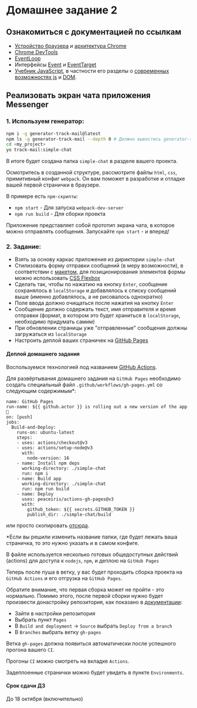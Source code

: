 # Домашнее задание 2

## Ознакомиться с документацией по ссылкам

- [Устройство браузера](https://html5rocks.appspot.com/en/tutorials/internals/howbrowserswork/) и [архитектура Chrome](https://developers.google.com/web/updates/2018/09/inside-browser-part1)
- [Chrome DevTools](https://developers.google.com/web/tools/chrome-devtools/)
- [EventLoop](https://developer.mozilla.org/en-US/docs/Web/JavaScript/EventLoop)
- Интерфейсы [Event](https://developer.mozilla.org/en-US/docs/Web/API/Event) и [EventTarget](https://developer.mozilla.org/en-US/docs/Web/API/EventTarget)
- [Учебник JavaScript](http://learn.javascript.ru/js), в частности его разделы о [современных возможностях js](https://learn.javascript.ru/es-modern-usage) и [DOM](https://learn.javascript.ru/document).

## Реализовать экран чата приложения Messenger

### 1. Используем генератор:

```bash
npm i -g generator-track-mail@latest
npm ls -g generator-track-mail --depth 0 # Должно вывестись generator-track-mail@0.5.0
cd <my_project>
yo track-mail:simple-chat
```
В итоге будет создана папка `simple-chat` в разделе вашего проекта.

Осмотритесь в созданной структуре, рассмотрите файлы `html`, `css`, примитивный конфиг `webpack`. Он вам поможет в разработке и отладке вашей первой странички в браузере.

В примере есть `npm-скрипты`:

* `npm start` - Для запуска `webpack-dev-server`
* `npm run build` - Для сборки проекта

Приложение представляет собой прототип экрана чата, в которое можно отправлять сообщения. Запускайте `npm start` - и вперед!

### 2. Задание:

- Взять за основу каркас приложения из дириктории `simple-chat`
- Стилизовать форму отправки сообщений (в меру возможности), в соответствии с [макетом](https://scene.zeplin.io/project/5b9a4b6aae5aa72171a8e5cf/screen/5b9a4b81fc8e9e51e96b6067), для позиционирования элементов формы можно использовать [CSS Flexbox](https://developer.mozilla.org/ru/docs/Web/CSS/flex)
- Сделать так, чтобы по нажатию на кнопку `Enter`, сообщение сохранялось в `localStorage` и добавлялось к списку сообщений выше (именно добавлялось, а не рисовалось однократно)
- Поле ввода должно очищаться после нажатия на кнопку `Enter`
- Сообщение должно содержать текст, имя отправителя и время отправки (формат, в котором это будет храниться в `localStorage`, необходимо придумать самим)
- При обновлении страницы уже "отправленные" сообщения должны загружаться из `localStorage`
- Настроить деплой ваших страничек на [GitHub Pages](https://pages.github.com/)

#### Деплой домашнего задания

Воспользуемся технологией под названием [GitHub Actions](https://github.com/features/actions).

Для развёртывания домашнего задания на `GitHub Pages` необходимо создать специальный файл `.github/workflows/gh-pages.yml` со следующим содержимым*:

```
name: GitHub Pages
run-name: ${{ github.actor }} is rolling out a new version of the app 🚀
on: [push]
jobs:
  Build-and-Deploy:
    runs-on: ubuntu-latest
    steps:
    - uses: actions/checkout@v3
    - uses: actions/setup-node@v3
      with:
        node-version: 16
    - name: Install npm deps
      working-directory: ./simple-chat
      run: npm i
    - name: Build app
      working-directory: ./simple-chat
      run: npm run build
    - name: Deploy
      uses: peaceiris/actions-gh-pages@v3
      with:
        github_token: ${{ secrets.GITHUB_TOKEN }}
        publish_dir: ./simple-chat/build
```
или просто скопировать [отсюда](https://github.com/track-mail-ru/2022-2-VK-EDU-FS-Frontend-M-Komitsky/blob/hw-2/.github/workflows/gh-pages.yml).

*Если вы решили изменить название папки, где будет лежать ваша страничка, то это нужно указать и в самом конфиге.

В файле используется несколько готовых общедоступных действий (actions) для доступа к `nodejs`, `npm`, и деплою на `GitHub Pages`

Теперь после пуша в ветку, у вас будет проходить сборка проекта на `GitHub Actions` и его отгрузка на `GitHub Pages`.

Обратите внимание, что первая сборка может не пройти - это нормально. Помимо этого, после первой сборки нужно будет произвести донастройку репозитория, как показано в [документации](https://github.com/marketplace/actions/github-pages-action#%EF%B8%8F-first-deployment-with-github_token):
* Зайти в настройки репозитория
* Выбрать пункт `Pages`
* В `Build and deployment` -> `Source` выбрать `Deploy from a branch`
* В `Branches` выбрать ветку `gh-pages`

Ветка `gh-pages` должна появиться автоматически после успешного прогона вашего `CI`.

Прогоны `CI` можно смотреть на вкладке `Actions`.

Задеплоенные странички можно будет увидеть в пункте `Environments`.


#### Срок сдачи ДЗ

До 18 октября (включительно)
